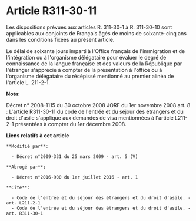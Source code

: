 # Article R311-30-11

Les dispositions prévues aux articles R. 311-30-1 à R. 311-30-10 sont applicables aux conjoints de Français âgés de moins de
soixante-cinq ans dans les conditions fixées au présent article. 

Le délai de soixante jours imparti à l'Office français de l'immigration et de l'intégration ou à l'organisme délégataire pour
évaluer le degré de connaissance de la langue française et des valeurs de la République par l'étranger s'apprécie à compter
de la présentation à l'office ou à l'organisme délégataire du récépissé mentionné au premier alinéa de l'article L. 211-2-1.

**Nota:**

Décret n° 2008-1115 du 30 octobre 2008 JORF du 1er novembre 2008 art. 8 : L'article R311-30-11 du code de l'entrée et du
séjour des étrangers et du droit d'asile s'applique aux demandes de visa mentionnées à l'article L211-2-1 présentées à
compter du 1er décembre 2008.

**Liens relatifs à cet article**

	**Modifié par**:

	  - Décret n°2009-331 du 25 mars 2009 - art. 5 (V)

	**Abrogé par**:

	  - Décret n°2016-900 du 1er juillet 2016 - art. 1

	**Cite**:

	  - Code de l'entrée et du séjour des étrangers et du droit d'asile. - art. L211-2-1
	  - Code de l'entrée et du séjour des étrangers et du droit d'asile. - art. R311-30-1
